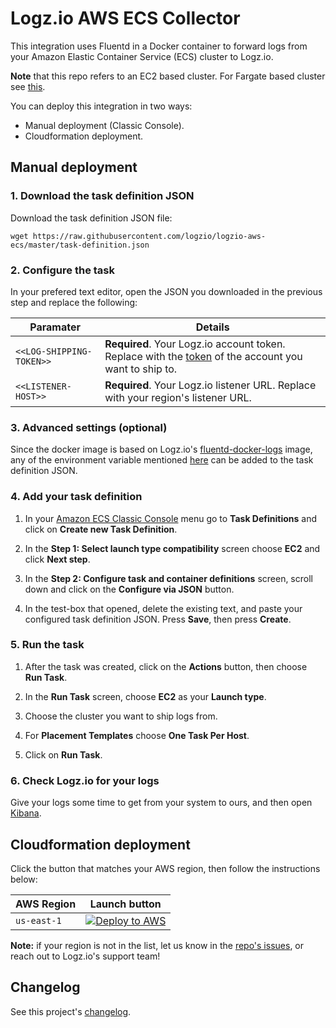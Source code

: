 # Logz.io AWS ECS Collector

This integration uses Fluentd in a Docker container to forward logs from your Amazon Elastic Container Service (ECS) cluster to Logz.io.

**Note** that this repo refers to an EC2 based cluster. For Fargate based cluster see [this](https://docs.logz.io/shipping/log-sources/fargate.html).

You can deploy this integration in two ways:
* Manual deployment (Classic Console).
* Cloudformation deployment.

## Manual deployment

### 1. Download the task definition JSON

Download the task definition JSON file:

```shell
wget https://raw.githubusercontent.com/logzio/logzio-aws-ecs/master/task-definition.json
```

### 2. Configure the task

In your prefered text editor, open the JSON you downloaded in the previous step and replace the following:

| Paramater | Details |
|---|---|
| `<<LOG-SHIPPING-TOKEN>>` | **Required**. Your Logz.io account token. Replace with the [token](https://app.logz.io/#/dashboard/settings/general) of the account you want to ship to. |
| `<<LISTENER-HOST>>` | **Required**. Your Logz.io listener URL. Replace with your region's listener URL.|


### 3. Advanced settings (optional)

Since the docker image is based on Logz.io's [fluentd-docker-logs](https://github.com/logzio/fluentd-docker-logs) image, any of the environment variable mentioned [here](https://github.com/logzio/fluentd-docker-logs#parameters) can be added to the task definition JSON.


### 4. Add your task definition

1. In your [Amazon ECS Classic Console](https://console.aws.amazon.com/ecs/) menu go to **Task Definitions** and click on **Create new Task Definition**.

2. In the **Step 1: Select launch type compatibility** screen choose **EC2** and click **Next step**.

3. In the **Step 2: Configure task and container definitions** screen, scroll down and click on the **Configure via JSON** button.

4. In the test-box that opened, delete the existing text, and paste your configured task definition JSON. Press **Save**, then press **Create**.

### 5. Run the task

1. After the task was created, click on the **Actions** button, then choose **Run Task**.

2. In the **Run Task** screen, choose **EC2** as your **Launch type**.

3. Choose the cluster you want to ship logs from.

4. For **Placement Templates** choose **One Task Per Host**.

5. Click on **Run Task**.

### 6. Check Logz.io for your logs

Give your logs some time to get from your system to ours, and then open [Kibana](https://app.logz.io/#/dashboard/kibana).


## Cloudformation deployment

Click the button that matches your AWS region, then follow the instructions below:

| AWS Region | Launch button |
| --- | --- |
| `us-east-1` | [![Deploy to AWS](https://dytvr9ot2sszz.cloudfront.net/logz-docs/lights/LightS-button.png)](https://console.aws.amazon.com/cloudformation/home?region=us-east-1#/stacks/create/template?templateURL=https://logzio-aws-integrations-us-east-1.s3.amazonaws.com/logzio-aws-ecs/1.0.0/auto-deployment.json&stackName=logzio-aws-ecs-auto-deployment) |

**Note:** if your region is not in the list, let us know in the [repo's issues](https://github.com/logzio/logzio-aws-ecs/issues), or reach out to Logz.io's support team!


## Changelog

See this project's [changelog](https://github.com/logzio/logzio-aws-ecs/blob/master/CHANGELOG.md).